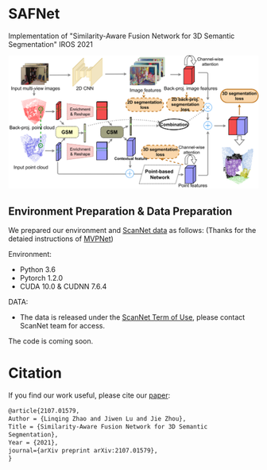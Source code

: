 # SAFNet
Implementation of "Similarity-Aware Fusion Network for 3D Semantic Segmentation" IROS 2021

![](./pipeline_new-Page-3_new_00.png)

## Environment Preparation & Data Preparation

We prepared our environment and [ScanNet data](http://kaldir.vc.in.tum.de/scannet_benchmark/) as follows: 
(Thanks for the detaied instructions of [MVPNet](https://github.com/maxjaritz/mvpnet))

Environment: 

  - Python 3.6
  - Pytorch 1.2.0
  - CUDA 10.0 & CUDNN 7.6.4
 
DATA: 

  - The data is released under the [ScanNet Term of Use](http://kaldir.vc.in.tum.de/scannet/ScanNet_TOS.pdf), please contact ScanNet team for access.

The code is coming soon.

# Citation
If you find our work useful, please cite our [paper](https://arxiv.org/abs/2107.01579):
```
@article{2107.01579,
Author = {Linqing Zhao and Jiwen Lu and Jie Zhou},
Title = {Similarity-Aware Fusion Network for 3D Semantic Segmentation},
Year = {2021},
journal={arXiv preprint arXiv:2107.01579},
}
```

